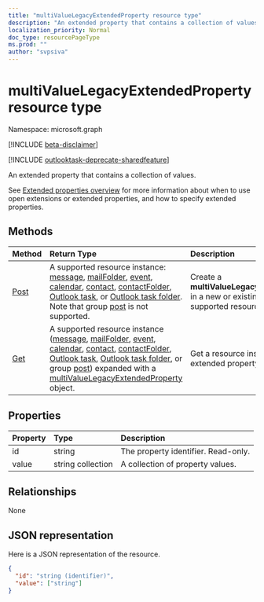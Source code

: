```yaml
---
title: "multiValueLegacyExtendedProperty resource type"
description: "An extended property that contains a collection of values."
localization_priority: Normal
doc_type: resourcePageType
ms.prod: ""
author: "svpsiva"
---
```


# multiValueLegacyExtendedProperty resource type

Namespace: microsoft.graph

[!INCLUDE [beta-disclaimer](../../includes/beta-disclaimer.md)]

[!INCLUDE [outlooktask-deprecate-sharedfeature](../../includes/outlooktask-deprecate-sharedfeature.md)]

An extended property that contains a collection of values.

See [Extended properties overview](../resources/extended-properties-overview.md) for more information about when to use
open extensions or extended properties, and how to specify extended properties.

## Methods

| Method		   | Return Type	|Description|
|:---------------|:--------|:----------|
|[Post](../api/multivaluelegacyextendedproperty-post-multivalueextendedproperties.md) | A supported resource instance: [message](../resources/message.md), [mailFolder](../resources/mailfolder.md), [event](../resources/event.md), [calendar](../resources/calendar.md), [contact](../resources/contact.md), [contactFolder](../resources/contactfolder.md), [Outlook task](../resources/outlooktask.md), or [Outlook task folder](../resources/outlooktaskfolder.md). Note that group [post](../resources/post.md) is not supported. | Create a **multiValueLegacyExtendedProperty** in a new or existing instance of a supported resource. |
|[Get](../api/multivaluelegacyextendedproperty-get.md) |A supported resource instance ([message](../resources/message.md), [mailFolder](../resources/mailfolder.md), [event](../resources/event.md), [calendar](../resources/calendar.md), [contact](../resources/contact.md), [contactFolder](../resources/contactfolder.md), [Outlook task](../resources/outlooktask.md), [Outlook task folder](../resources/outlooktaskfolder.md), or group [post](../resources/post.md)) expanded with a [multiValueLegacyExtendedProperty](multivaluelegacyextendedproperty.md) object. |Get a resource instance with an extended property using `$expand`.|

## Properties
| Property	   | Type	|Description|
|:---------------|:--------|:----------|
|id|string|The property identifier. Read-only.|
|value|string collection|A collection of property values.|

## Relationships
None


## JSON representation

Here is a JSON representation of the resource.

<!-- {
  "blockType": "resource",
  "optionalProperties": [

  ],
  "@odata.type": "microsoft.graph.multiValueLegacyExtendedProperty"
}-->

```json
{
  "id": "string (identifier)",
  "value": ["string"]
}

```

<!-- uuid: 8fcb5dbc-d5aa-4681-8e31-b001d5168d79
2015-10-25 14:57:30 UTC -->
<!--
{
  "type": "#page.annotation",
  "description": "multiValueLegacyExtendedProperty resource",
  "keywords": "",
  "section": "documentation",
  "tocPath": "",
  "suppressions": []
}
-->


